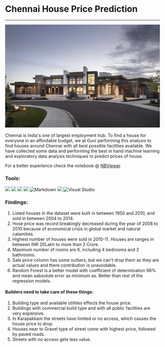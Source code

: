 # Chennai House Price Prediction

----
![](https://github.com/dSilu/ChennaiHousePricePrediction/blob/master/D86ACBC7-9408-4C49-9361-F1072BB8D463.jpeg "src: pinterest")

Chennai is India's one of largest employment hub. To find a house for everyone in an affordable budget, we at Guvi performing this analysis to find houses around Chennai with all best possible facilities available. We have collected some data and performing the best in hand machine learning and exploratory data analysis techniques to predict prices of house.

For a better experience check the notebook @ [NBViewer](https://nbviewer.org/github/dSilu/ChennaiHousePricePrediction/blob/master/houseprice.ipynb)

### Tools: 
![](https://img.shields.io/badge/Numpy-777BB4?style=for-the-badge&logo=numpy&logoColor=white)
![](https://img.shields.io/badge/Pandas-2C2D72?style=for-the-badge&logo=pandas&logoColor=white)
![](https://img.shields.io/badge/scikit_learn-F7931E?style=for-the-badge&logo=scikit-learn&logoColor=white)
![](https://img.shields.io/badge/Python-14354C?style=for-the-badge&logo=python&logoColor=white) 
![Markdown](https://img.shields.io/badge/markdown-%23000000.svg?style=for-the-badge&logo=markdown&logoColor=white)
![](https://img.shields.io/badge/Made%20with-Jupyter-orange?style=for-the-badge&logo=Jupyter)
![Visual Studio](https://img.shields.io/badge/Visual%20Studio-5C2D91.svg?style=for-the-badge&logo=visual-studio&logoColor=white)

### Findings:
1. Listed houses in the dataset were built in between 1950 and 2010, and sold in between 2004 to 2014.
2. Hose price was record breakingly decreased during the year of 2008 to 2010 because of economical crisis in global market and natural calamities.
3. Highest number of houses were sold in 2010-11. Houses are ranges in between INR 20Lakh to more than 2 Crore.
4. Maximum number of rooms are 6, including 4 bedrooms and 2 bathrooms.
5. Sale price column has some outliers, but we can't drop them as they are actual values and there contribution is unavoidable.
6. Random Forest is a better model with coefficient of determination 98% and mean aabsolute error as minimum as. Better than rest of the regression models.

#### Builders need to take care of these things:

1. Building type and available utilities effects the house price.
2. Buildings with commercial build type and with all public facilities are very expensive.
3. In Karapakkam the streets have limited or no access, which causes the house price to drop.
4. Houses near to Gravel type of street come with highest price, followed by paved roads.
5. Streets with no access gets less value.
